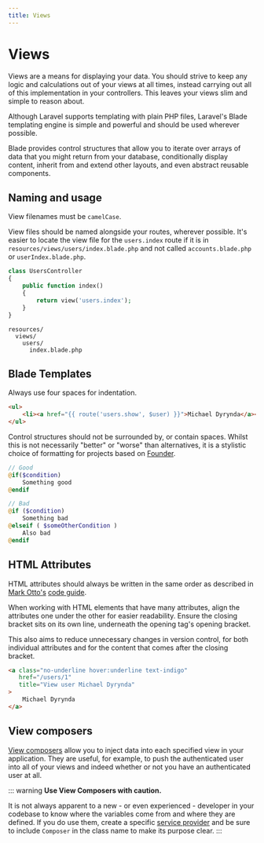 ```yaml
---
title: Views
---
```


# Views

Views are a means for displaying your data. You should strive to keep any logic and calculations out of your views at all times, instead carrying out all of this implementation in your controllers. This leaves your views slim and simple to reason about.

Although Laravel supports templating with plain PHP files, Laravel's Blade templating engine is simple and powerful and should be used wherever possible.

Blade provides control structures that allow you to iterate over arrays of data that you might return from your database, conditionally display content, inherit from and extend other layouts, and even abstract reusable components.

## Naming and usage

View filenames must be `camelCase`.

View files should be named alongside your routes, wherever possible. It's easier to locate the view file for the `users.index` route if it is in `resources/views/users/index.blade.php` and not called `accounts.blade.php` or `userIndex.blade.php`.

```php
class UsersController
{
    public function index()
    {
        return view('users.index');
    }
}
```

```
resources/
  views/
    users/
      index.blade.php
```

## Blade Templates

Always use four spaces for indentation.

```html
<ul>
    <li><a href="{{ route('users.show', $user) }}">Michael Dyrynda</a></li>
</ul>
```

Control structures should not be surrounded by, or contain spaces. Whilst this is not necessarily "better" or "worse" than alternatives, it is a stylistic choice of formatting for projects based on [Founder](https://github.com/michaeldyrynda/founder).

```php
// Good
@if($condition)
    Something good
@endif

// Bad
@if ($condition)
    Something bad
@elseif ( $someOtherCondition )
    Also bad
@endif
```

## HTML Attributes

HTML attributes should always be written in the same order as described in [Mark Otto's](https://twitter.com/mdo) [code guide](http://codeguide.co/#html-attribute-order).

When working with HTML elements that have many attributes, align the attributes one under the other for easier readability. Ensure the closing bracket sits on its own line, underneath the opening tag's opening bracket.

This also aims to reduce unnecessary changes in version control, for both individual attributes and for the content that comes after the closing bracket.

```html
<a class="no-underline hover:underline text-indigo"
   href="/users/1"
   title="View user Michael Dyrynda"
>
    Michael Dyrynda
</a>
```

## View composers

<a href="https://laravel.com/docs/5.5/views#view-composers">View composers</a> allow you to inject data into each specified view in your application. They are useful, for example, to push the authenticated user into all of your views and indeed whether or not you have an authenticated user at all.

::: warning
**Use View Composers with caution.**

It is not always apparent to a new - or even experienced - developer in your codebase to know where the variables come from and where they are defined. If you do use them, create a specific [service provider](https://laravel.com/docs/providers) and be sure to include `Composer` in the class name to make its purpose clear.
:::

